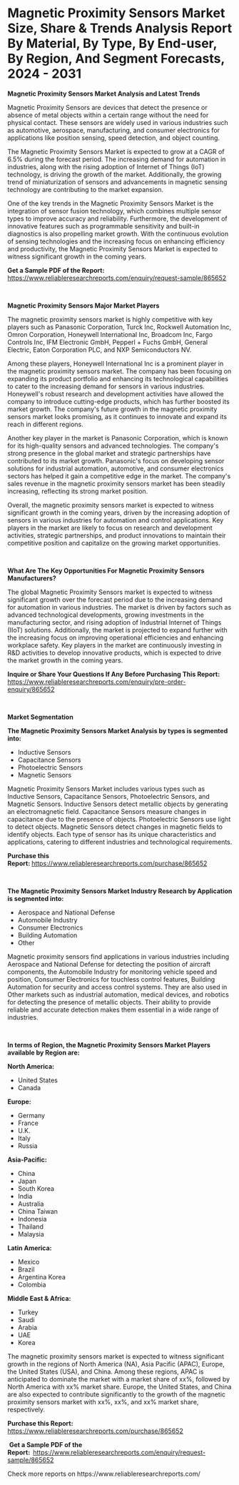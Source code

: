 <p><h1>Magnetic Proximity Sensors Market Size, Share & Trends Analysis Report By Material, By Type, By End-user, By Region, And Segment Forecasts, 2024 - 2031</h1></p><p><strong>Magnetic Proximity Sensors Market Analysis and Latest Trends</strong></p>
<p><p>Magnetic Proximity Sensors are devices that detect the presence or absence of metal objects within a certain range without the need for physical contact. These sensors are widely used in various industries such as automotive, aerospace, manufacturing, and consumer electronics for applications like position sensing, speed detection, and object counting.</p><p>The Magnetic Proximity Sensors Market is expected to grow at a CAGR of 6.5% during the forecast period. The increasing demand for automation in industries, along with the rising adoption of Internet of Things (IoT) technology, is driving the growth of the market. Additionally, the growing trend of miniaturization of sensors and advancements in magnetic sensing technology are contributing to the market expansion.</p><p>One of the key trends in the Magnetic Proximity Sensors Market is the integration of sensor fusion technology, which combines multiple sensor types to improve accuracy and reliability. Furthermore, the development of innovative features such as programmable sensitivity and built-in diagnostics is also propelling market growth. With the continuous evolution of sensing technologies and the increasing focus on enhancing efficiency and productivity, the Magnetic Proximity Sensors Market is expected to witness significant growth in the coming years.</p></p>
<p><strong>Get a Sample PDF of the Report:&nbsp;</strong> <a href="https://www.reliableresearchreports.com/enquiry/request-sample/865652">https://www.reliableresearchreports.com/enquiry/request-sample/865652</a></p>
<p>&nbsp;</p>
<p><strong>Magnetic Proximity Sensors Major Market Players</strong></p>
<p><p>The magnetic proximity sensors market is highly competitive with key players such as Panasonic Corporation, Turck Inc, Rockwell Automation Inc, Omron Corporation, Honeywell International Inc, Broadcom Inc, Fargo Controls Inc, IFM Electronic GmbH, Pepperl + Fuchs GmbH, General Electric, Eaton Corporation PLC, and NXP Semiconductors NV.</p><p>Among these players, Honeywell International Inc is a prominent player in the magnetic proximity sensors market. The company has been focusing on expanding its product portfolio and enhancing its technological capabilities to cater to the increasing demand for sensors in various industries. Honeywell's robust research and development activities have allowed the company to introduce cutting-edge products, which has further boosted its market growth. The company's future growth in the magnetic proximity sensors market looks promising, as it continues to innovate and expand its reach in different regions.</p><p>Another key player in the market is Panasonic Corporation, which is known for its high-quality sensors and advanced technologies. The company's strong presence in the global market and strategic partnerships have contributed to its market growth. Panasonic's focus on developing sensor solutions for industrial automation, automotive, and consumer electronics sectors has helped it gain a competitive edge in the market. The company's sales revenue in the magnetic proximity sensors market has been steadily increasing, reflecting its strong market position.</p><p>Overall, the magnetic proximity sensors market is expected to witness significant growth in the coming years, driven by the increasing adoption of sensors in various industries for automation and control applications. Key players in the market are likely to focus on research and development activities, strategic partnerships, and product innovations to maintain their competitive position and capitalize on the growing market opportunities.</p></p>
<p>&nbsp;</p>
<p><strong>What Are The Key Opportunities For Magnetic Proximity Sensors Manufacturers?</strong></p>
<p><p>The global Magnetic Proximity Sensors market is expected to witness significant growth over the forecast period due to the increasing demand for automation in various industries. The market is driven by factors such as advanced technological developments, growing investments in the manufacturing sector, and rising adoption of Industrial Internet of Things (IIoT) solutions. Additionally, the market is projected to expand further with the increasing focus on improving operational efficiencies and enhancing workplace safety. Key players in the market are continuously investing in R&D activities to develop innovative products, which is expected to drive the market growth in the coming years.</p></p>
<p><strong>Inquire or Share Your Questions If Any Before Purchasing This Report:</strong> <a href="https://www.reliableresearchreports.com/enquiry/pre-order-enquiry/865652">https://www.reliableresearchreports.com/enquiry/pre-order-enquiry/865652</a></p>
<p>&nbsp;</p>
<p><strong>Market Segmentation</strong></p>
<p><strong>The Magnetic Proximity Sensors Market Analysis by types is segmented into:</strong></p>
<p><ul><li>Inductive Sensors</li><li>Capacitance Sensors</li><li>Photoelectric Sensors</li><li>Magnetic Sensors</li></ul></p>
<p><p>Magnetic Proximity Sensors Market includes various types such as Inductive Sensors, Capacitance Sensors, Photoelectric Sensors, and Magnetic Sensors. Inductive Sensors detect metallic objects by generating an electromagnetic field. Capacitance Sensors measure changes in capacitance due to the presence of objects. Photoelectric Sensors use light to detect objects. Magnetic Sensors detect changes in magnetic fields to identify objects. Each type of sensor has its unique characteristics and applications, catering to different industries and technological requirements.</p></p>
<p><strong>Purchase this Report:&nbsp;</strong><a href="https://www.reliableresearchreports.com/purchase/865652">https://www.reliableresearchreports.com/purchase/865652</a></p>
<p>&nbsp;</p>
<p><strong>The Magnetic Proximity Sensors Market Industry Research by Application is segmented into:</strong></p>
<p><ul><li>Aerospace and National Defense</li><li>Automobile Industry</li><li>Consumer Electronics</li><li>Building Automation</li><li>Other</li></ul></p>
<p><p>Magnetic proximity sensors find applications in various industries including Aerospace and National Defense for detecting the position of aircraft components, the Automobile Industry for monitoring vehicle speed and position, Consumer Electronics for touchless control features, Building Automation for security and access control systems. They are also used in Other markets such as industrial automation, medical devices, and robotics for detecting the presence of metallic objects. Their ability to provide reliable and accurate detection makes them essential in a wide range of industries.</p></p>
<p>&nbsp;</p>
<p><strong>In terms of Region, the Magnetic Proximity Sensors Market Players available by Region are:</strong></p>
<p>
    <p> <strong> North America: </strong>
        <ul>
            <li>United States</li>
            <li>Canada</li>
        </ul>
        </p> 
    <p> <strong> Europe: </strong>
        <ul>
            <li>Germany</li>
            <li>France</li>
            <li>U.K.</li>
            <li>Italy</li>
            <li>Russia</li>
        </ul>
        </p> 
    <p> <strong> Asia-Pacific: </strong>
        <ul>
            <li>China</li>
            <li>Japan</li>
            <li>South Korea</li>
            <li>India</li>
            <li>Australia</li>
            <li>China Taiwan</li>
            <li>Indonesia</li>
            <li>Thailand</li>
            <li>Malaysia</li>
        </ul>
        </p> 
    <p> <strong> Latin America: </strong>
        <ul>
            <li>Mexico</li>
            <li>Brazil</li>
            <li>Argentina Korea</li>
            <li>Colombia</li>
        </ul>
        </p> 
    <p> <strong> Middle East & Africa: </strong>
        <ul>
            <li>Turkey</li>
            <li>Saudi</li>
            <li>Arabia</li>
            <li>UAE</li>
            <li>Korea</li>
        </ul>
    </p>
    </p>
<p><p>The magnetic proximity sensors market is expected to witness significant growth in the regions of North America (NA), Asia Pacific (APAC), Europe, the United States (USA), and China. Among these regions, APAC is anticipated to dominate the market with a market share of xx%, followed by North America with xx% market share. Europe, the United States, and China are also expected to contribute significantly to the growth of the magnetic proximity sensors market with xx%, xx%, and xx% market share, respectively.</p></p>
<p><strong>Purchase this Report: </strong><a href="https://www.reliableresearchreports.com/purchase/865652">https://www.reliableresearchreports.com/purchase/865652</a></p>
<p>&nbsp;<strong>Get a Sample PDF of the Report:&nbsp;&nbsp;</strong><a href="https://www.reliableresearchreports.com/enquiry/request-sample/865652">https://www.reliableresearchreports.com/enquiry/request-sample/865652</a></p>
<p><strong></strong></p>
<p>Check more reports on https://www.reliableresearchreports.com/</p>